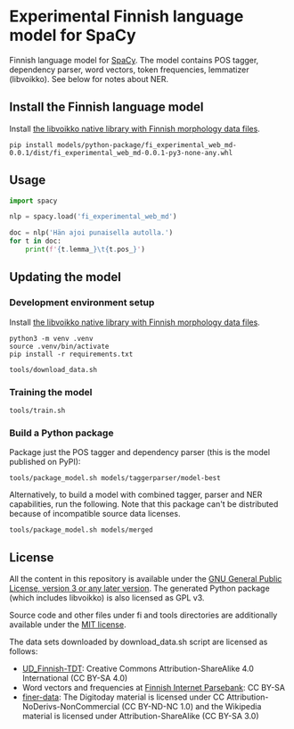 # Experimental Finnish language model for SpaCy

Finnish language model for [SpaCy](https://spacy.io/). The model contains POS tagger, dependency parser, word vectors, token frequencies, lemmatizer (libvoikko). See below for notes about NER.

## Install the Finnish language model

Install [the libvoikko native library with Finnish morphology data files](https://voikko.puimula.org/python.html).

```
pip install models/python-package/fi_experimental_web_md-0.0.1/dist/fi_experimental_web_md-0.0.1-py3-none-any.whl
```

## Usage

```python
import spacy

nlp = spacy.load('fi_experimental_web_md')

doc = nlp('Hän ajoi punaisella autolla.')
for t in doc:
    print(f'{t.lemma_}\t{t.pos_}')
```

## Updating the model

### Development environment setup

Install [the libvoikko native library with Finnish morphology data files](https://voikko.puimula.org/python.html).

```
python3 -m venv .venv
source .venv/bin/activate
pip install -r requirements.txt

tools/download_data.sh
```

### Training the model

```
tools/train.sh
```

### Build a Python package

Package just the POS tagger and dependency parser (this is the model published on PyPI):

```
tools/package_model.sh models/taggerparser/model-best
```

Alternatively, to build a model with combined tagger, parser and NER capabilities, run the following. Note that this package can't be distributed because of incompatible source data licenses.

```
tools/package_model.sh models/merged
```

## License

All the content in this repository is available under the [GNU General Public License, version 3 or any later version](LICENSE). The generated Python package (which includes libvoikko) is also licensed as GPL v3.

Source code and other files under fi and tools directories are additionally available under the [MIT license](LICENSE.MIT).

The data sets downloaded by download_data.sh script are licensed as follows:
* [UD_Finnish-TDT](https://github.com/UniversalDependencies/UD_Finnish-TDT): Creative Commons Attribution-ShareAlike 4.0 International (CC BY-SA 4.0)
* Word vectors and frequencies at [Finnish Internet Parsebank](https://turkunlp.org/finnish_nlp.html#parsebank): CC BY-SA
* [finer-data](https://github.com/mpsilfve/finer-data): The Digitoday material is licensed under CC Attribution-NoDerivs-NonCommercial (CC BY-ND-NC 1.0) and the Wikipedia material is licensed under Attribution-ShareAlike (CC BY-SA 3.0)
